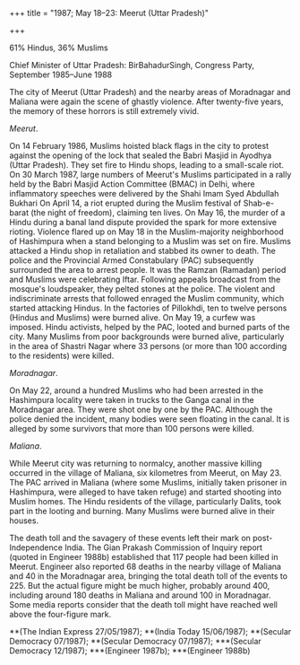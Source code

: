 +++
title = "1987; May 18–23: Meerut (Uttar Pradesh)"

+++


61% Hindus, 36% Muslims

Chief Minister of Uttar Pradesh: BirBahadurSingh, Congress Party, September 1985–June 1988

The city of Meerut (Uttar Pradesh) and the nearby areas of Moradnagar and Maliana were again the scene of ghastly violence. After twenty-five years, the memory of these horrors is still extremely vivid.

_Meerut_.

On 14 February 1986, Muslims hoisted black flags in the city to protest against the opening of the lock that sealed the Babri Masjid in Ayodhya (Uttar Pradesh). They set fire to Hindu shops, leading to a small-scale riot. On 30 March 1987, large numbers of Meerut's Muslims participated in a rally held by the Babri Masjid Action Committee (BMAC) in Delhi, where inflammatory speeches were delivered by the Shahi Imam Syed Abdullah Bukhari On April 14, a riot erupted during the Muslim festival of Shab-e-barat (the night of freedom), claiming ten lives. On May 16, the murder of a Hindu during a banal land dispute provided the spark for more extensive rioting. Violence flared up on May 18 in the Muslim-majority neighborhood of Hashimpura when a stand belonging to a Muslim was set on fire. Muslims attacked a Hindu shop in retaliation and stabbed its owner to death. The police and the Provincial Armed Constabulary (PAC) subsequently surrounded the area to arrest people. It was the Ramzan (Ramadan) period and Muslims were celebrating Iftar. Following appeals broadcast from the mosque's loudspeaker, they pelted stones at the police. The violent and indiscriminate arrests that followed enraged the Muslim community, which started attacking Hindus. In the factories of Pillokhdi, ten to twelve persons (Hindus and Muslims) were burned alive. On May 19, a curfew was imposed. Hindu activists, helped by the PAC, looted and burned parts of the city. Many Muslims from poor backgrounds were burned alive, particularly in the area of Shastri Nagar where 33 persons (or more than 100 according to the residents) were killed.

_Moradnagar_.

On May 22, around a hundred Muslims who had been arrested in the Hashimpura locality were taken in trucks to the Ganga canal in the Moradnagar area. They were shot one by one by the PAC. Although the police denied the incident, many bodies were seen floating in the canal. It is alleged by some survivors that more than 100 persons were killed.

_Maliana_.

While Meerut city was returning to normalcy, another massive killing occurred in the village of Maliana, six kilometres from Meerut, on May 23. The PAC arrived in Maliana (where some Muslims, initially taken prisoner in Hashimpura, were alleged to have taken refuge) and started shooting into Muslim homes. The Hindu residents of the village, particularly Dalits, took part in the looting and burning. Many Muslims were burned alive in their houses.

The death toll and the savagery of these events left their mark on post-Independence India. The Gian Prakash Commission of Inquiry report (quoted in Engineer 1988b) established that 117 people had been killed in Meerut. Engineer also reported 68 deaths in the nearby village of Maliana and 40 in the Moradnagar area, bringing the total death toll of the events to 225. But the actual figure might be much higher, probably around 400, including around 180 deaths in Maliana and around 100 in Moradnagar. Some media reports consider that the death toll might have reached well above the four-figure mark.

**(The Indian Express 27/05/1987); **(India Today 15/06/1987); **(Secular Democracy 07/1987); **(Secular Democracy 07/1987); ***(Secular Democracy 12/1987); ***(Engineer 1987b); ***(Engineer 1988b)
